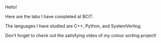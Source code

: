 Hello!

Here are the labs I have completed at BCIT. 

The languages I have studied are C++, Python, and SystemVerilog.

Don't forget to check out the satisfying video of my colour sorting project!
